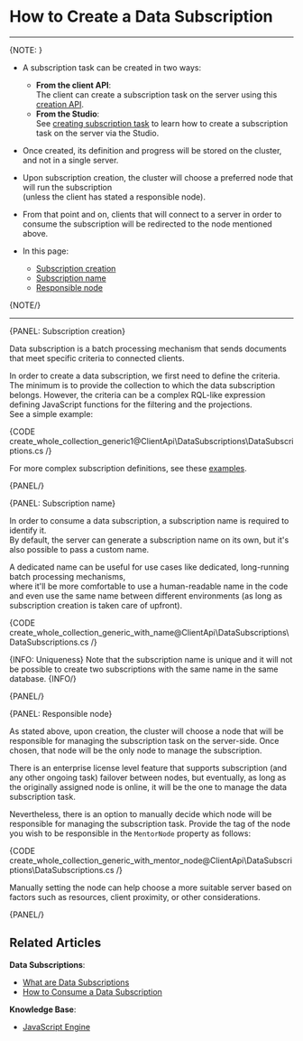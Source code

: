 # How to Create a Data Subscription
---

{NOTE: }

* A subscription task can be created in two ways:
  * **From the client API**:  
    The client can create a subscription task on the server using this [creation API](../../../client-api/data-subscriptions/creation/api-overview#subscription-creation). 
  * **From the Studio**:  
    See [creating subscription task](../../../studio/database/tasks/ongoing-tasks/subscription-task) to learn how to create a subscription task on the server via the Studio.   

* Once created, its definition and progress will be stored on the cluster, and not in a single server.  
 
* Upon subscription creation, the cluster will choose a preferred node that will run the subscription  
  (unless the client has stated a responsible node).  

* From that point and on, clients that will connect to a server in order to consume the subscription will be redirected to the node mentioned above.  

* In this page:  
   * [Subscription creation](../../../client-api/data-subscriptions/creation/how-to-create-data-subscription#subscription-creation)   
   * [Subscription name](../../../client-api/data-subscriptions/creation/how-to-create-data-subscription#subscription-name)  
   * [Responsible node](../../../client-api/data-subscriptions/creation/how-to-create-data-subscription#responsible-node)  

{NOTE/}

---

{PANEL: Subscription creation}

Data subscription is a batch processing mechanism that sends documents that meet specific criteria to connected clients.

In order to create a data subscription, we first need to define the criteria.  
The minimum is to provide the collection to which the data subscription belongs. 
However, the criteria can be a complex RQL-like expression defining JavaScript functions for the filtering and the projections.  
See a simple example:

{CODE create_whole_collection_generic1@ClientApi\DataSubscriptions\DataSubscriptions.cs /}

For more complex subscription definitions, see these [examples](../../../client-api/data-subscriptions/creation/examples).  

{PANEL/}

{PANEL: Subscription name}

In order to consume a data subscription, a subscription name is required to identify it.  
By default, the server can generate a subscription name on its own, but it's also possible to pass a custom name.  

A dedicated name can be useful for use cases like dedicated, long-running batch processing mechanisms,  
where it'll be more comfortable to use a human-readable name in the code and even use the same name between different environments 
(as long as subscription creation is taken care of upfront).

{CODE create_whole_collection_generic_with_name@ClientApi\DataSubscriptions\DataSubscriptions.cs /}

{INFO: Uniqueness}
Note that the subscription name is unique and it will not be possible to create two subscriptions with the same name in the same database.
{INFO/}

{PANEL/}

{PANEL: Responsible node}

As stated above, upon creation, the cluster will choose a node that will be responsible for managing the subscription task on the server-side. 
Once chosen, that node will be the only node to manage the subscription.

There is an enterprise license level feature that supports subscription (and any other ongoing task) failover between nodes, 
but eventually, as long as the originally assigned node is online, it will be the one to manage the data subscription task.  

Nevertheless, there is an option to manually decide which node will be responsible for managing the subscription task.
Provide the tag of the node you wish to be responsible in the `MentorNode` property as follows:

{CODE create_whole_collection_generic_with_mentor_node@ClientApi\DataSubscriptions\DataSubscriptions.cs /}

Manually setting the node can help choose a more suitable server based on factors such as resources, client proximity, or other considerations.

{PANEL/}

## Related Articles

**Data Subscriptions**:

- [What are Data Subscriptions](../../../client-api/data-subscriptions/what-are-data-subscriptions)
- [How to Consume a Data Subscription](../../../client-api/data-subscriptions/consumption/how-to-consume-data-subscription)

**Knowledge Base**:

- [JavaScript Engine](../../../server/kb/javascript-engine)
